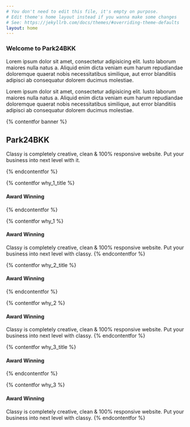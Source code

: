 ```yaml
---
# You don't need to edit this file, it's empty on purpose.
# Edit theme's home layout instead if you wanna make some changes
# See: https://jekyllrb.com/docs/themes/#overriding-theme-defaults
layout: home
---
```


### Welcome to Park24BKK
Lorem ipsum dolor sit amet, consectetur adipisicing elit. Iusto laborum maiores
nulla natus a. Aliquid enim dicta veniam eum harum repudiandae doloremque
quaerat nobis necessitatibus similique, aut error blanditiis adipisci ab
consequatur dolorem ducimus molestiae.

Lorem ipsum dolor sit amet, consectetur adipisicing elit. Iusto laborum maiores
nulla natus a. Aliquid enim dicta veniam eum harum repudiandae doloremque
quaerat nobis necessitatibus similique, aut error blanditiis adipisci ab
consequatur dolorem ducimus molestiae.


{% contentfor banner %}
## Park24BKK

Classy is completely creative, clean &amp; 100% responsive website. Put your
business into next level with it.

{% endcontentfor %}


{% contentfor why_1_title %}
#### Award Winning
{% endcontentfor %}

{% contentfor why_1 %}
#### Award Winning
Classy is completely creative, clean &amp; 100%
responsive website. Put your business into next
level with classy.
{% endcontentfor %}

{% contentfor why_2_title %}
#### Award Winning
{% endcontentfor %}

{% contentfor why_2 %}
#### Award Winning
Classy is completely creative, clean &amp; 100%
responsive website. Put your business into next
level with classy.
{% endcontentfor %}

{% contentfor why_3_title %}
#### Award Winning
{% endcontentfor %}

{% contentfor why_3 %}
#### Award Winning
Classy is completely creative, clean &amp; 100%
responsive website. Put your business into next
level with classy.
{% endcontentfor %}
